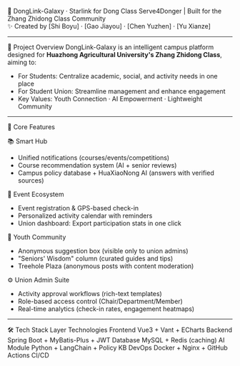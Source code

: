 🚀 DongLink-Galaxy · Starlink for Dong Class
Serve4Donger | Built for the Zhang Zhidong Class Community  
✨ Created by [Shi Boyu] · [Gao Jiayou] · [Chen Yuzhen] · [Yu Xianze]  


---

🌟 Project Overview
DongLink-Galaxy is an intelligent campus platform designed for **Huazhong Agricultural University's Zhang Zhidong Class**, aiming to:  
- For Students: Centralize academic, social, and activity needs in one place  
- For Student Union: Streamline management and enhance engagement  
- Key Values: Youth Connection · AI Empowerment · Lightweight Community  


---

🎯 Core Features

📚 Smart Hub
- Unified notifications (courses/events/competitions)  
- Course recommendation system (AI + senior reviews)  
- Campus policy database + HuaXiaoNong AI (answers with verified sources)  

🎉 Event Ecosystem
- Event registration & GPS-based check-in  
- Personalized activity calendar with reminders  
- Union dashboard: Export participation stats in one click  

💬 Youth Community
- Anonymous suggestion box (visible only to union admins)  
- "Seniors' Wisdom" column (curated guides and tips)  
- Treehole Plaza (anonymous posts with content moderation)  

⚙️ Union Admin Suite
- Activity approval workflows (rich-text templates)  
- Role-based access control (Chair/Department/Member)  
- Real-time analytics (check-in rates, engagement heatmaps)  


---

🛠️ Tech Stack
Layer
Technologies
Frontend
Vue3 + Vant + ECharts
Backend
Spring Boot + MyBatis-Plus + JWT
Database
MySQL + Redis (caching)
AI Module
Python + LangChain + Policy KB
DevOps
Docker + Nginx + GitHub Actions CI/CD
